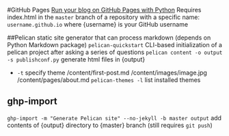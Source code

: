 #GitHub Pages
[Run your blog on GitHub Pages with Python](https://opensource.com/article/19/5/run-your-blog-github-pages-python#comment-177311)
Requires index.html in the `master` branch of a repository with a specific name: `username.github.io` where {username} is your GitHub username

##Pelican
static site generator that can process markdown (depends on Python Markdown package)
`pelican-quickstart` CLI-based initialization of a pelican project after asking a series of questions
`pelican content -o output -s publishconf.py` generate html files in {output}
  - `-t` specify theme
/content/first-post.md
/content/images/image.jpg
/content/pages/about.md
`pelican-themes -l` list installed themes

## ghp-import
`ghp-import -m "Generate Pelican site" --no-jekyll -b master output`  add contents of {output} directory to {master} branch (still requires `git push`)
